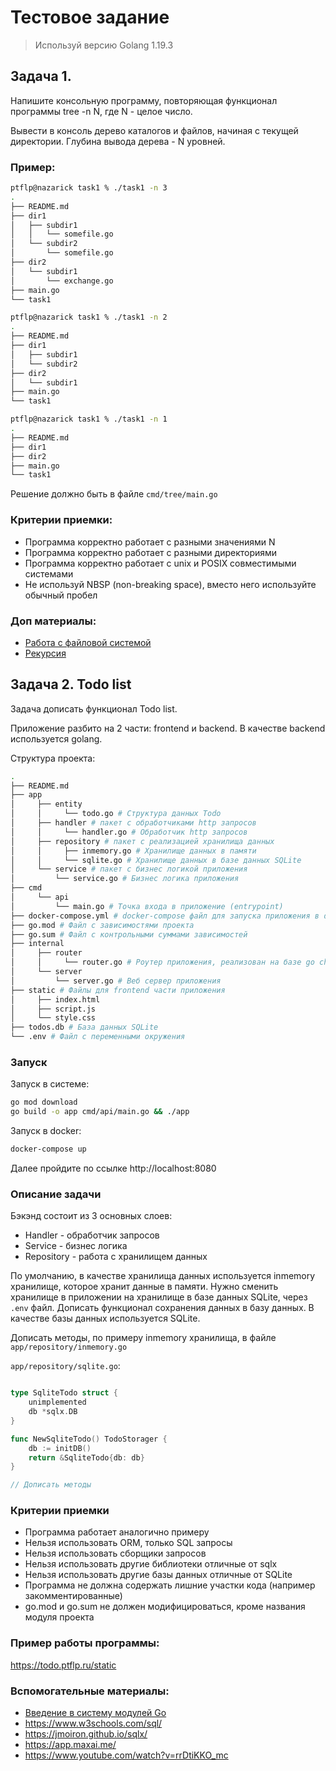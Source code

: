 # Тестовое задание

> Используй версию Golang 1.19.3
## Задача 1.

Напишите консольную программу, повторяющая функционал программы tree -n N, где N - целое число.

Вывести в консоль дерево каталогов и файлов, начиная с текущей директории. Глубина вывода дерева - N уровней.

### Пример:

```bash
ptflp@nazarick task1 % ./task1 -n 3
.
├── README.md
├── dir1
│   ├── subdir1
│   │   └── somefile.go
│   └── subdir2
│       └── somefile.go
├── dir2
│   └── subdir1
│       └── exchange.go
├── main.go
└── task1
```

```bash
ptflp@nazarick task1 % ./task1 -n 2
.
├── README.md
├── dir1
│   ├── subdir1
│   └── subdir2
├── dir2
│   └── subdir1
├── main.go
└── task1

```

```bash
ptflp@nazarick task1 % ./task1 -n 1
.
├── README.md
├── dir1
├── dir2
├── main.go
└── task1
```

Решение должно быть в файле ```cmd/tree/main.go```

### Критерии приемки:
- Программа корректно работает с разными значениями N
- Программа корректно работает с разными директориями
- Программа корректно работает с unix и POSIX совместимыми системами
- Не используй NBSP (non-breaking space), вместо него используйте обычный пробел

### Доп материалы:
- [Работа с файловой системой](https://golangify.com/go/filesystem)
- [Рекурсия](https://gobyexample.com.ru/recursion)

## Задача 2. Todo list

Задача дописать функционал Todo list.

Приложение разбито на 2 части: frontend и backend. В качестве backend используется golang.

Структура проекта:

```bash
.
├── README.md
├── app
│     ├── entity
│     │     └── todo.go # Структура данных Todo
│     ├── handler # пакет с обработчиками http запросов
│     │     └── handler.go # Обработчик http запросов
│     ├── repository # пакет с реализацией хранилища данных
│     │     ├── inmemory.go # Хранилище данных в памяти
│     │     └── sqlite.go # Хранилище данных в базе данных SQLite
│     └── service # пакет с бизнес логикой приложения
│         └── service.go # Бизнес логика приложения
├── cmd
│     └── api
│         └── main.go # Точка входа в приложение (entrypoint)
├── docker-compose.yml # docker-compose файл для запуска приложения в docker
├── go.mod # Файл с зависимостями проекта
├── go.sum # Файл с контрольными суммами зависимостей
├── internal
│     ├── router
│     │     └── router.go # Роутер приложения, реализован на базе go chi
│     └── server
│         └── server.go # Веб сервер приложения
├── static # Файлы для frontend части приложения
│     ├── index.html
│     ├── script.js
│     └── style.css
├── todos.db # База данных SQLite
└── .env # Файл с переменными окружения
```

### Запуск

Запуск в системе:
```bash
go mod download
go build -o app cmd/api/main.go && ./app
```

Запуск в docker:
```bash
docker-compose up
```

Далее пройдите по ссылке http://localhost:8080

### Описание задачи

Бэкэнд состоит из 3 основных слоев:
- Handler - обработчик запросов
- Service - бизнес логика
- Repository - работа с хранилищем данных

По умолчанию, в качестве хранилища данных используется inmemory хранилище, которое хранит данные в памяти.
Нужно сменить хранилище в приложении на хранилище в базе данных SQLite, через ```.env``` файл.
Дописать функционал сохранения данных в базу данных. В качестве базы данных используется SQLite.

Дописать методы, по примеру inmemory хранилища, в файле ```app/repository/inmemory.go```

```app/repository/sqlite.go```:
```go

type SqliteTodo struct {
	unimplemented
	db *sqlx.DB
}

func NewSqliteTodo() TodoStorager {
	db := initDB()
	return &SqliteTodo{db: db}
}

// Дописать методы
```

### Критерии приемки
- Программа работает аналогично примеру
- Нельзя использовать ORM, только SQL запросы
- Нельзя использовать сборщики запросов
- Нельзя использовать другие библиотеки отличные от sqlx
- Нельзя использовать другие базы данных отличные от SQLite
- Программа не должна содержать лишние участки кода (например закомментированные)
- go.mod и go.sum не должен модифицироваться, кроме названия модуля проекта

### Пример работы программы:

https://todo.ptflp.ru/static

### Вспомогательные материалы:
- [Введение в систему модулей Go](https://habr.com/ru/articles/421411/)
- https://www.w3schools.com/sql/
- https://jmoiron.github.io/sqlx/
- https://app.maxai.me/
- https://www.youtube.com/watch?v=rrDtiKKO_mc